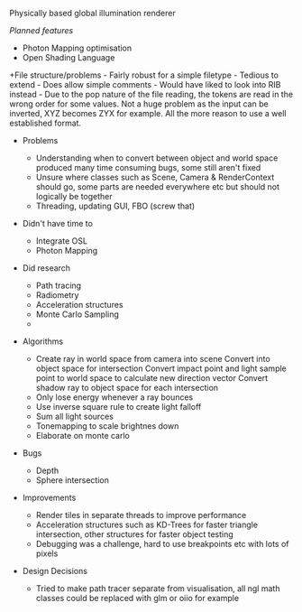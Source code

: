 Physically based global illumination renderer 

*Planned features*
- Photon Mapping optimisation
- Open Shading Language

+File structure/problems
	- Fairly robust for a simple filetype
	- Tedious to extend
	- Does allow simple comments
	- Would have liked to look into RIB instead
	- Due to the pop nature of the file reading, the tokens are read in the wrong order for some values. Not a huge problem as the input can be inverted, XYZ becomes ZYX for example. All the more reason to use a well established format.

+ Problems
	- Understanding when to convert between object and world space produced many time consuming bugs, some still aren't fixed
	- Unsure where classes such as Scene, Camera & RenderContext should go, some parts are needed everywhere etc but should not logically be together
	- Threading, updating GUI, FBO (screw that)

+ Didn't have time to
	- Integrate OSL
	- Photon Mapping

+ Did research
	- Path tracing
	- Radiometry
	- Acceleration structures
	- Monte Carlo Sampling
	- 

+ Algorithms
	- Create ray in world space from camera into scene
	  Convert into object space for intersection
	  Convert impact point and light sample point to world space to calculate new direction vector
	  Convert shadow ray to object space for each intersection
	- Only lose energy whenever a ray bounces
	- Use inverse square rule to create light falloff
	- Sum all light sources
	- Tonemapping to scale brightnes down
	- Elaborate on monte carlo

+ Bugs
	- Depth
	- Sphere intersection

+ Improvements
	- Render tiles in separate threads to improve performance
	- Acceleration structures such as KD-Trees for faster triangle intersection, other structures for faster object testing
	- Debugging was a challenge, hard to use breakpoints etc with lots of pixels


+ Design Decisions
	- Tried to make path tracer separate from visualisation, all ngl math classes could be replaced with glm or oiio for example

